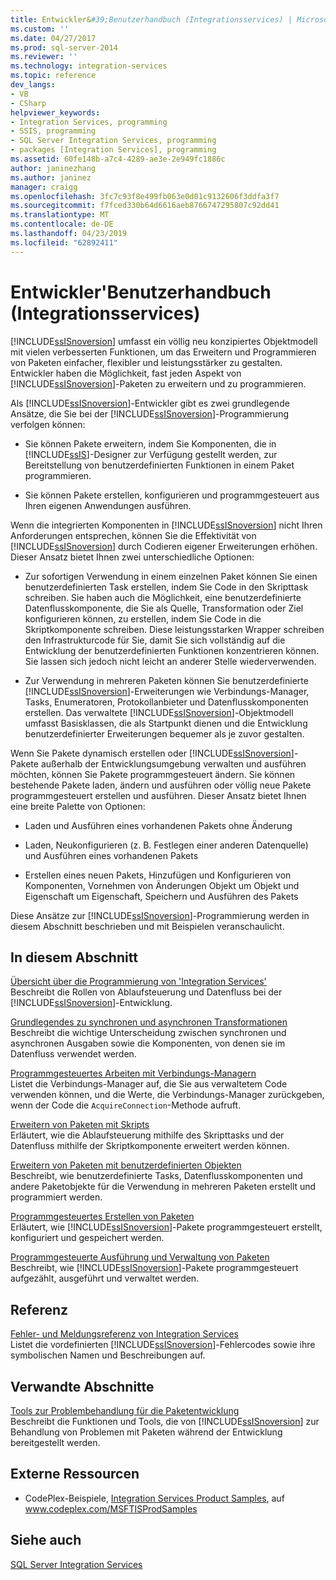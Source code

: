 ```yaml
---
title: Entwickler&#39;Benutzerhandbuch (Integrationsservices) | Microsoft-Dokumentation
ms.custom: ''
ms.date: 04/27/2017
ms.prod: sql-server-2014
ms.reviewer: ''
ms.technology: integration-services
ms.topic: reference
dev_langs:
- VB
- CSharp
helpviewer_keywords:
- Integration Services, programming
- SSIS, programming
- SQL Server Integration Services, programming
- packages [Integration Services], programming
ms.assetid: 60fe148b-a7c4-4289-ae3e-2e949fc1886c
author: janinezhang
ms.author: janinez
manager: craigg
ms.openlocfilehash: 3fc7c93f8e499fb063e0d01c9132606f3ddfa3f7
ms.sourcegitcommit: f7fced330b64d6616aeb8766747295807c92dd41
ms.translationtype: MT
ms.contentlocale: de-DE
ms.lasthandoff: 04/23/2019
ms.locfileid: "62892411"
---
```

# <a name="developer39s-guide-integration-services"></a>Entwickler&#39;Benutzerhandbuch (Integrationsservices)
  [!INCLUDE[ssISnoversion](../includes/ssisnoversion-md.md)] umfasst ein völlig neu konzipiertes Objektmodell mit vielen verbesserten Funktionen, um das Erweitern und Programmieren von Paketen einfacher, flexibler und leistungsstärker zu gestalten. Entwickler haben die Möglichkeit, fast jeden Aspekt von [!INCLUDE[ssISnoversion](../includes/ssisnoversion-md.md)]-Paketen zu erweitern und zu programmieren.  
  
 Als [!INCLUDE[ssISnoversion](../includes/ssisnoversion-md.md)]-Entwickler gibt es zwei grundlegende Ansätze, die Sie bei der [!INCLUDE[ssISnoversion](../includes/ssisnoversion-md.md)]-Programmierung verfolgen können:  
  
-   Sie können Pakete erweitern, indem Sie Komponenten, die in [!INCLUDE[ssIS](../includes/ssis-md.md)]-Designer zur Verfügung gestellt werden, zur Bereitstellung von benutzerdefinierten Funktionen in einem Paket programmieren.  
  
-   Sie können Pakete erstellen, konfigurieren und programmgesteuert aus Ihren eigenen Anwendungen ausführen.  
  
 Wenn die integrierten Komponenten in [!INCLUDE[ssISnoversion](../includes/ssisnoversion-md.md)] nicht Ihren Anforderungen entsprechen, können Sie die Effektivität von [!INCLUDE[ssISnoversion](../includes/ssisnoversion-md.md)] durch Codieren eigener Erweiterungen erhöhen. Dieser Ansatz bietet Ihnen zwei unterschiedliche Optionen:  
  
-   Zur sofortigen Verwendung in einem einzelnen Paket können Sie einen benutzerdefinierten Task erstellen, indem Sie Code in den Skripttask schreiben. Sie haben auch die Möglichkeit, eine benutzerdefinierte Datenflusskomponente, die Sie als Quelle, Transformation oder Ziel konfigurieren können, zu erstellen, indem Sie Code in die Skriptkomponente schreiben. Diese leistungsstarken Wrapper schreiben den Infrastrukturcode für Sie, damit Sie sich vollständig auf die Entwicklung der benutzerdefinierten Funktionen konzentrieren können. Sie lassen sich jedoch nicht leicht an anderer Stelle wiederverwenden.  
  
-   Zur Verwendung in mehreren Paketen können Sie benutzerdefinierte [!INCLUDE[ssISnoversion](../includes/ssisnoversion-md.md)]-Erweiterungen wie Verbindungs-Manager, Tasks, Enumeratoren, Protokollanbieter und Datenflusskomponenten erstellen. Das verwaltete [!INCLUDE[ssISnoversion](../includes/ssisnoversion-md.md)]-Objektmodell umfasst Basisklassen, die als Startpunkt dienen und die Entwicklung benutzerdefinierter Erweiterungen bequemer als je zuvor gestalten.  
  
 Wenn Sie Pakete dynamisch erstellen oder [!INCLUDE[ssISnoversion](../includes/ssisnoversion-md.md)]-Pakete außerhalb der Entwicklungsumgebung verwalten und ausführen möchten, können Sie Pakete programmgesteuert ändern. Sie können bestehende Pakete laden, ändern und ausführen oder völlig neue Pakete programmgesteuert erstellen und ausführen. Dieser Ansatz bietet Ihnen eine breite Palette von Optionen:  
  
-   Laden und Ausführen eines vorhandenen Pakets ohne Änderung  
  
-   Laden, Neukonfigurieren (z. B. Festlegen einer anderen Datenquelle) und Ausführen eines vorhandenen Pakets  
  
-   Erstellen eines neuen Pakets, Hinzufügen und Konfigurieren von Komponenten, Vornehmen von Änderungen Objekt um Objekt und Eigenschaft um Eigenschaft, Speichern und Ausführen des Pakets  
  
 Diese Ansätze zur [!INCLUDE[ssISnoversion](../includes/ssisnoversion-md.md)]-Programmierung werden in diesem Abschnitt beschrieben und mit Beispielen veranschaulicht.  
  
## <a name="in-this-section"></a>In diesem Abschnitt  
 [Übersicht über die Programmierung von 'Integration Services'](integration-services-programming-overview.md)  
 Beschreibt die Rollen von Ablaufsteuerung und Datenfluss bei der [!INCLUDE[ssISnoversion](../includes/ssisnoversion-md.md)]-Entwicklung.  
  
 [Grundlegendes zu synchronen und asynchronen Transformationen](understanding-synchronous-and-asynchronous-transformations.md)  
 Beschreibt die wichtige Unterscheidung zwischen synchronen und asynchronen Ausgaben sowie die Komponenten, von denen sie im Datenfluss verwendet werden.  
  
 [Programmgesteuertes Arbeiten mit Verbindungs-Managern](working-with-connection-managers-programmatically.md)  
 Listet die Verbindungs-Manager auf, die Sie aus verwaltetem Code verwenden können, und die Werte, die Verbindungs-Manager zurückgeben, wenn der Code die `AcquireConnection`-Methode aufruft.  
  
 [Erweitern von Paketen mit Skripts](extending-packages-scripting/extending-packages-with-scripting.md)  
 Erläutert, wie die Ablaufsteuerung mithilfe des Skripttasks und der Datenfluss mithilfe der Skriptkomponente erweitert werden können.  
  
 [Erweitern von Paketen mit benutzerdefinierten Objekten](extending-packages-custom-objects/extending-packages-with-custom-objects.md)  
 Beschreibt, wie benutzerdefinierte Tasks, Datenflusskomponenten und andere Paketobjekte für die Verwendung in mehreren Paketen erstellt und programmiert werden.  
  
 [Programmgesteuertes Erstellen von Paketen](building-packages-programmatically/building-packages-programmatically.md)  
 Erläutert, wie [!INCLUDE[ssISnoversion](../includes/ssisnoversion-md.md)]-Pakete programmgesteuert erstellt, konfiguriert und gespeichert werden.  
  
 [Programmgesteuerte Ausführung und Verwaltung von Paketen](run-manage-packages-programmatically/running-and-managing-packages-programmatically.md)  
 Beschreibt, wie [!INCLUDE[ssISnoversion](../includes/ssisnoversion-md.md)]-Pakete programmgesteuert aufgezählt, ausgeführt und verwaltet werden.  
  
## <a name="reference"></a>Referenz  
 [Fehler- und Meldungsreferenz von Integration Services](integration-services-error-and-message-reference.md)  
 Listet die vordefinierten [!INCLUDE[ssISnoversion](../includes/ssisnoversion-md.md)]-Fehlercodes sowie ihre symbolischen Namen und Beschreibungen auf.  
  
## <a name="related-sections"></a>Verwandte Abschnitte  
 [Tools zur Problembehandlung für die Paketentwicklung](troubleshooting/troubleshooting-tools-for-package-development.md)  
 Beschreibt die Funktionen und Tools, die von [!INCLUDE[ssISnoversion](../includes/ssisnoversion-md.md)] zur Behandlung von Problemen mit Paketen während der Entwicklung bereitgestellt werden.  
  
## <a name="external-resources"></a>Externe Ressourcen  
  
-   CodePlex-Beispiele, [Integration Services Product Samples](https://go.microsoft.com/fwlink/?LinkID=131204), auf www.codeplex.com/MSFTISProdSamples  
  
## <a name="see-also"></a>Siehe auch  
 [SQL Server Integration Services](sql-server-integration-services.md)  
  
  
